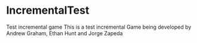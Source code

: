 # IncrementalTest
Test incremental game 
This is a test incremental Game being developed by Andrew Graham, Ethan Hunt and Jorge Zapeda
